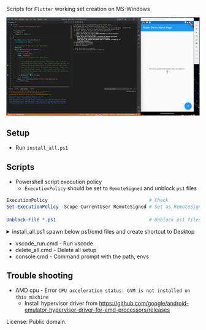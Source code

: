 Scripts for `Flutter` working set creation on MS-Windows

<img src="image.png">


## Setup
* Run `install_all.ps1`


## Scripts
* Powershell script execution policy
    * `ExecutionPolicy` should be set to `RemoteSigned` and unblock `ps1` files
```powershell
ExecutionPolicy                                     # Check
Set-ExecutionPolicy -Scope CurrentUser RemoteSigned # Set as RemoteSigned

Unblock-File *.ps1                                  # Unblock ps1 files
```

<details>
<summary>install_all.ps1 spawn below ps1/cmd files and create shortcut to Desktop</summary>

<pre>
    * install_update_vscode.ps1 - Install or update vscode
    * install_git.ps1 - Install git
    * install_flutter.ps1 - Install flutter
    * install_openjdk.ps1 - Install jdk
    * install_sdkmanager.ps1 - Install sdkmanger cmdline-tools
    * install_go.ps1 - Install golang
    * install_nodejs.ps1 - Install node.js
    * install_android_sdk_tools.cmd - Install android sdk, emulator
</pre>
</details>

* vscode_run.cmd - Run vscode
* delete_all.cmd - Delete all setup
* console.cmd - Command prompt with the path, envs

## Trouble shooting
* AMD cpu - Error `CPU acceleration status: GVM is not installed on this machine`
	* Install hypervisor driver from https://github.com/google/android-emulator-hypervisor-driver-for-amd-processors/releases


License: Public domain.